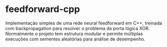 # feedforward-cpp

Implementação simples de uma rede neural feedforward em C++, treinada com backpropagation para resolver o problema da porta lógica XOR. Normalmente o projeto tem estrutura modular e permite múltiplas execuções com sementes aleatórias para análise de desempenho.